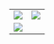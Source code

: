 <table>
<tbody>
 <tr>
  <td>
   <img src="https://github-readme-stats.vercel.app/api?username=davidkihara&show_icons=true&theme=github_dark"/>
  </td>
  <td>
   <img src="https://github-readme-streak-stats.herokuapp.com?user=davidkihara&theme=github-dark&date_format=M%20j%5B%2C%20Y%5D"/>
  </td>
 </tr>
 <tr>
   <td rowspan="2">
    <img src="https://github-readme-stats.vercel.app/api/top-langs/?username=davidkihara&layout=compact&theme=github_dark"/>
   </td>
 </tr>
</tbody>
</table>
